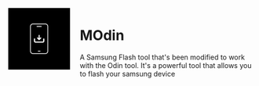 <img src="variants/modin-qt/ico.png" style="height: 25%; width: 25%; float: left; margin-right: 20px ; align='left;">
<h1>MOdin</h1>
A Samsung Flash tool that's been modified to work with the Odin tool. It's a powerful tool that allows you to flash your samsung device

